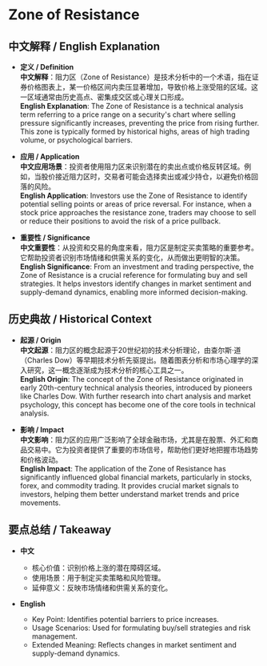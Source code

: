 # Zone of Resistance

## 中文解释 / English Explanation

* **定义 / Definition**  
  **中文解释**：阻力区（Zone of Resistance）是技术分析中的一个术语，指在证券价格图表上，某一价格区间内卖压显著增加，导致价格上涨受阻的区域。这一区域通常由历史高点、密集成交区或心理关口形成。  
  **English Explanation**: The Zone of Resistance is a technical analysis term referring to a price range on a security's chart where selling pressure significantly increases, preventing the price from rising further. This zone is typically formed by historical highs, areas of high trading volume, or psychological barriers.

* **应用 / Application**  
  **中文应用场景**：投资者使用阻力区来识别潜在的卖出点或价格反转区域。例如，当股价接近阻力区时，交易者可能会选择卖出或减少持仓，以避免价格回落的风险。  
  **English Application**: Investors use the Zone of Resistance to identify potential selling points or areas of price reversal. For instance, when a stock price approaches the resistance zone, traders may choose to sell or reduce their positions to avoid the risk of a price pullback.

* **重要性 / Significance**  
  **中文重要性**：从投资和交易的角度来看，阻力区是制定买卖策略的重要参考。它帮助投资者识别市场情绪和供需关系的变化，从而做出更明智的决策。  
  **English Significance**: From an investment and trading perspective, the Zone of Resistance is a crucial reference for formulating buy and sell strategies. It helps investors identify changes in market sentiment and supply-demand dynamics, enabling more informed decision-making.

## 历史典故 / Historical Context

* **起源 / Origin**  
  **中文起源**：阻力区的概念起源于20世纪初的技术分析理论，由查尔斯·道（Charles Dow）等早期技术分析先驱提出。随着图表分析和市场心理学的深入研究，这一概念逐渐成为技术分析的核心工具之一。  
  **English Origin**: The concept of the Zone of Resistance originated in early 20th-century technical analysis theories, introduced by pioneers like Charles Dow. With further research into chart analysis and market psychology, this concept has become one of the core tools in technical analysis.

* **影响 / Impact**  
  **中文影响**：阻力区的应用广泛影响了全球金融市场，尤其是在股票、外汇和商品交易中。它为投资者提供了重要的市场信号，帮助他们更好地把握市场趋势和价格波动。  
  **English Impact**: The application of the Zone of Resistance has significantly influenced global financial markets, particularly in stocks, forex, and commodity trading. It provides crucial market signals to investors, helping them better understand market trends and price movements.

## 要点总结 / Takeaway

* **中文**  
  - 核心价值：识别价格上涨的潜在障碍区域。
  - 使用场景：用于制定买卖策略和风险管理。
  - 延伸意义：反映市场情绪和供需关系的变化。

* **English**  
  - Key Point: Identifies potential barriers to price increases.
  - Usage Scenarios: Used for formulating buy/sell strategies and risk management.
  - Extended Meaning: Reflects changes in market sentiment and supply-demand dynamics.